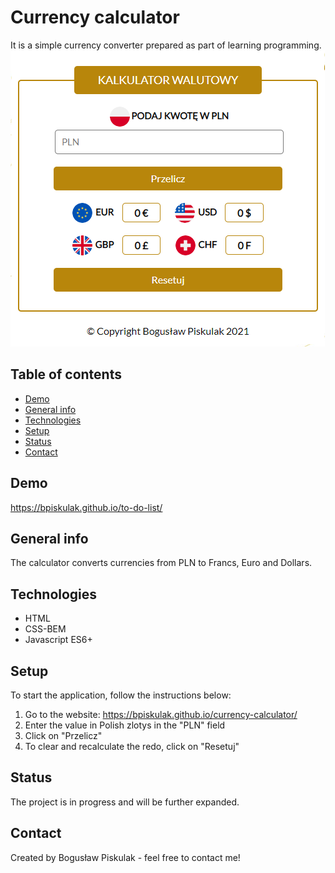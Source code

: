 
# Currency calculator
It is a simple currency converter prepared as part of learning programming.
![Currency calculator](https://raw.githubusercontent.com/BPiskulak/currency-calculator/main/img/currency-calculator.png) 

## Table of contents
* [Demo](#demo)
* [General info](#general-info)
* [Technologies](#technologies)
* [Setup](#setup)
* [Status](#status)
* [Contact](#contact)

## Demo
https://bpiskulak.github.io/to-do-list/

## General info
The calculator converts currencies from PLN to Francs, Euro and Dollars.

## Technologies
* HTML
* CSS-BEM
* Javascript ES6+

## Setup
To start the application, follow the instructions below:
1. Go to the website: https://bpiskulak.github.io/currency-calculator/
2. Enter the value in Polish zlotys in the "PLN" field
3. Click on "Przelicz"
4. To clear and recalculate the redo, click on "Resetuj"

## Status
The project is in progress and will be further expanded.

## Contact
Created by Bogusław Piskulak - feel free to contact me!
